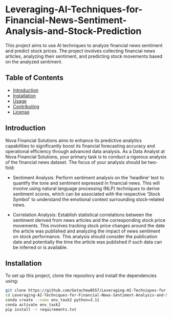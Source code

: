 # Leveraging-AI-Techniques-for-Financial-News-Sentiment-Analysis-and-Stock-Prediction

This project aims to use AI techniques to analyze financial news sentiment and predict stock prices. The project involves collecting financial news articles, analyzing their sentiment, and predicting stock movements based on the analyzed sentiment.

## Table of Contents

- [Introduction](#introduction)
- [Installation](#installation)
- [Usage](#usage)
- [Contributing](#contributing)
- [License](#license)

## Introduction

Nova Financial Solutions aims to enhance its predictive analytics capabilities to significantly boost its financial forecasting accuracy and operational efficiency through advanced data analysis. As a Data Analyst at Nova Financial Solutions,  your primary task is to conduct a rigorous analysis of the financial news dataset. The focus of your analysis should be two-fold:

- Sentiment Analysis: Perform sentiment analysis on the ‘headline’ text to quantify the tone and sentiment expressed in financial news. This will involve using natural language processing (NLP) techniques to derive sentiment scores, which can be associated with the respective 'Stock Symbol' to understand the emotional context surrounding stock-related news.

- Correlation Analysis: Establish statistical correlations between the sentiment derived from news articles and the corresponding stock price movements. This involves tracking stock price changes around the date the article was published and analyzing the impact of news sentiment on stock performance. This analysis should consider the publication date and potentially the time the article was published if such data can be inferred or is available.

## Installation

To set up this project, clone the repository and install the dependencies using:

```bash
git clone https://github.com/Getachew0557/Leveraging-AI-Techniques-for-Financial-News-Sentiment-Analysis-and-Stock-Prediction.git
cd Leveraging-AI-Techniques-for-Financial-News-Sentiment-Analysis-and-Stock-Prediction
conda create --name env_task2 python=3.11
conda activate env_task2
pip install -r requirements.txt
